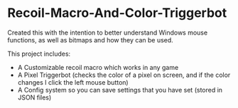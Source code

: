 # Recoil-Macro-And-Color-Triggerbot

Created this with the intention to better understand Windows mouse functions, as well as bitmaps and how they can be used.

This project includes:

 - A Customizable recoil macro which works in any game
 - A Pixel Triggerbot (checks the color of a pixel on screen, and if the color changes I click the left mouse button)
 - A Config system so you can save settings that you have set (stored in JSON files)
